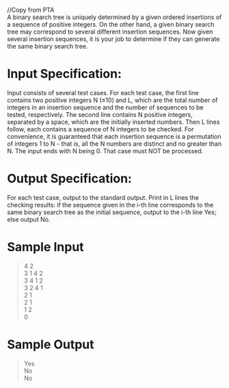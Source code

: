 //Copy from PTA\
A binary search tree is uniquely determined by a given ordered insertions of a sequence of positive integers. On the other hand, a given binary search tree may correspond to several different insertion sequences. Now given several insertion sequences, it is your job to determine if they can generate the same binary search tree.


# Input Specification:

Input consists of several test cases. For each test case, the first line contains two positive integers N (≤10) and L, which are the total number of integers in an insertion sequence and the number of sequences to be tested, respectively. The second line contains N positive integers, separated by a space, which are the initially inserted numbers. Then L lines follow, each contains a sequence of N integers to be checked.
For convenience, it is guaranteed that each insertion sequence is a permutation of integers 1 to N - that is, all the N numbers are distinct and no greater than N. The input ends with N being 0. That case must NOT be processed.


# Output Specification:

For each test case, output to the standard output. Print in L lines the checking results: if the sequence given in the i-th line corresponds to the same binary search tree as the initial sequence, output to the i-th line Yes; else output No.

# Sample Input
>4 2\
>3 1 4 2\
>3 4 1 2\
>3 2 4 1\
>2 1\
>2 1\
>1 2\
>0



# Sample Output
>Yes\
>No\
>No




